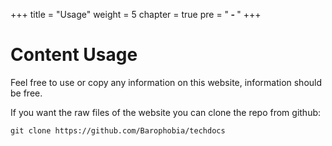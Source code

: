 +++
title = "Usage"
weight = 5
chapter = true
pre = "<b> - </b>"
+++

# Content Usage

Feel free to use or copy any information on this website, information should be free.

If you want the raw files of the website you can clone the repo from github:

```
git clone https://github.com/Barophobia/techdocs
```
